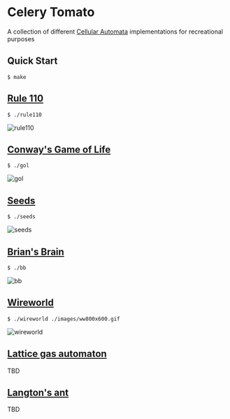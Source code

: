 # Celery Tomato

A collection of different [Cellular Automata](https://en.wikipedia.org/wiki/Cellular_automaton) implementations for recreational purposes

## Quick Start

```console
$ make
```
## [Rule 110](https://en.wikipedia.org/wiki/Rule_110)

```console
$ ./rule110
```

![rule110](./thumbnails/rule110.png)

## [Conway's Game of Life](https://en.wikipedia.org/wiki/Conway%27s_Game_of_Life)

```console
$ ./gol
```

![gol](./thumbnails/gol.png)

## [Seeds](https://en.wikipedia.org/wiki/Seeds_(cellular_automaton))

```console
$ ./seeds
```

![seeds](./thumbnails/seeds.png)

## [Brian's Brain](https://en.wikipedia.org/wiki/Brian%27s_Brain)

```console
$ ./bb
```

![bb](./thumbnails/bb.png)

## [Wireworld](https://en.wikipedia.org/wiki/Wireworld)

```console
$ ./wireworld ./images/ww800x600.gif
```

![wireworld](./thumbnails/wireworld.png)

## [Lattice gas automaton](https://en.wikipedia.org/wiki/Lattice_gas_automaton)

TBD

## [Langton's ant](https://en.wikipedia.org/wiki/Langton%27s_ant)

TBD
